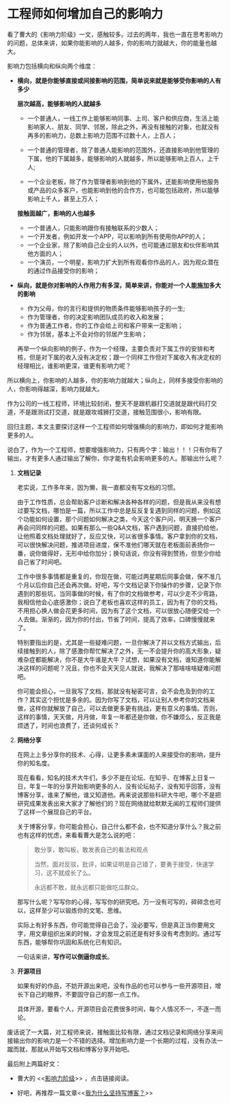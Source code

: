 # 工程师如何增加自己的影响力

看了曹大的《影响力阶级》一文，感触较多。过去的两年，我也一直在思考影响力的问题，总体来讲，如果你能影响的人越多，你的影响力就越大，你的能量也越大。

影响力包括横向和纵向两个维度：

- **横向，就是你能够直接或间接影响的范围，简单说来就是能够受你影响的人有多少**

	**层次越高，能够影响的人就越多**
	
	- 一个普通人，一线工作上能够影响同事、上司、客户和供应商，生活上能影响家人、朋友、同学、邻居，除此之外，再没有接触的对象，也就没有再多的影响力，总数上影响力范围不过数十人，上百人；
	
	- 一个普通的管理者，除了普通人能影响的范围外，还直接影响到他管理的下属，他的下属越多，能够影响的人就越多，所以能够影响上百人，上千人;
	
	- 一个企业老板，除了作为管理者影响到他的下属外，还能影响使用他服务或产品的众多客户，也能影响到他的合作方，也可能包括政府，所以能够影响上千人，甚至上万人；
	
	**接触面越广，影响的人也越多**
	
	- 一个普通人，只能影响跟你有接触联系的少数人；
	- 一个开发者，例如开发一个APP，可以影响到所有使用你APP的人；
	- 一个企业家，除了影响自己企业的人以外，也可能通过朋友和伙伴影响其他方面的人；
	- 一个演员，一个明星，影响力扩大到所有观看你作品的人，因为观众潜在的通过作品接受你的影响；

- **纵向，就是你对影响的人作用力有多深，简单来讲，你能对一个人能施加多大的影响**

  - 作为父母，你的言行和提供的物质条件能够影响孩子的一生;
  - 作为管理者，你的决定影响团队成员的收入和发展；
  - 作为普通工作者，你的工作会给上司和客户带来一定影响；
  - 作为邻居，基本上不会对你的邻居产生影响；
  
  再举一个纵向影响的例子，作为一个经理，主要负责对下属工作的安排和考核，但是对下属的收入没有决定权；跟一个同样工作但对下属收入有决定权的经理相比，谁影响更深，谁更有影响力呢？

所以横向上，你影响的人越多，你的影响力就越大；纵向上，同样多接受你影响的人，你影响得越深，影响力就越大。

作为公司的一线工程师，环境比较封闭，整天不是跟机器打交道就是跟代码打交道，不是跟测试打交道，就是跟攻城狮打交道，接触范围很小，影响有限。

回归主题，本文主要探讨这样一个工程师如何增强横向的影响力，即如何才能影响更多的人。

说白了，作为一个工程师，想要增强影响力，只有两个字：输出！！！只有你有了输出，才有更多人通过输出了解你，你才能有机会影响更多的人。那输出什么呢？

1. **文档记录**

    老实说，工作多年来，因为懒，我一直都没有写文档的习惯。

    由于工作性质，总会帮助客户诊断和解决各种各样的问题，但是我从来没有想过要写文档，哪怕是一篇，所以工作中总是反反复复遇到同样的问题，例如这个功能如何设置，那个问题如何解决之类，今天这个客户问，明天换一个客户再会问同样的问题。如果有那么一些Q&A文档，客户遇到问题，直接扔给他，让他照着文档处理就好了，反应又快，可以省很多事情。客户拿到你的文档，可以很快解决问题，推进项目进度，保不准他们哪天就在老板面前表扬你一番，说你做得好，无形中给你加分；换句话说，你没有得到赞扬，但至少你给自己省了时间吧。

    工作中很多事情都是重复的，你现在做，可能过两星期后同事会做，保不准几个月以后你自己还会再次做。好吧，写个文档记录下你操作的步骤，记录下你遇到的那些坑，当同事做的时候，有了你的文档做参考，可以少走不少弯路，我相信他会心底感激你；说白了老板也喜欢这样的员工，因为有了你的文档，不用担心换人做会花更多时间，因为有了这个文档，可以很放心随便交给一个人去做。渐渐的，因为你的付出，节省了时间，提高了效率，口碑慢慢就来了。

    特别要指出的是，尤其是一些疑难问题，一旦你解决了并以文档方式输出，后续接触到的人，除了感激你帮忙解决了之外，无一不会提升你的高大形象，疑难杂症都能解决，你不是大牛谁是大牛？试想，如果没有文档，谁知道你能解决这样的问题呢？况且，你也不会天天见人就说，我解决了那啥啥啥疑难问题吧。

    你可能会担心，一旦我写了文档，那就没有秘密可言，会不会危及到你的工作？其实这个担忧是多余的。因为你写了文档，可以让别人参考你的文档来做，这样你就解放了自己，可以去做更多更有挑战，更有意义的事情。否则，这样的事情，天天做，月月做，年复一年都还是你做，你不嫌烦么，反正我是烦透了，时间也浪费了，还谈何成长？

2. **网络分享**

    在网上上多分享你的技术、心得，让更多素未谋面的人来接受你的影响，提升你的知名度。

    现在看看，知名的技术大牛们，多少不是在论坛、在知乎、在博客上日复一日，年复一年的分享开始影响更多的人，没有论坛帖子，没有知乎回答，没有博客分享，谁来了解他，谁又知道他。再来说说那些科研大牛吧，哪个不是把研究成果发表出来大家才了解他们的？现在网络就给默默无闻的工程师们提供了这样一个展现自己的平台。

    关于博客分享，你可能会担心，自己什么都不会，也不知道分享什么？我之前也有这样的忧虑，来看看曹大是怎么说的吧：

    > 敢分享，敢叫板，敢发表自己的看法和观点
    >
    > 当然，面对反驳，批评，如果证明是自己错了，要勇于接受，快速学习，这不就成长了么。
    >
    > 永远都不敢，就永远都只能做吃瓜群众。

    那写什么呢？写写你的心得，写写你的研究吧。万一没有可写的，碎碎念也可以，这样至少可以锻炼你的文笔、思维。

    实际上有好多东西，你可能觉得自己会了，没必要写，但是真正当你要用文字，用文章组织出来的时候，才会发现之前还是有好多没有考虑到的。通过写东西，能够帮你巩固和系统化已有知识。

    一句话来讲，**写作可以倒逼你成长**。

3. **开源项目**

    如果有好的作品，不妨开源出来吧，没有作品的也可以参与一些开源项目，增长下自己的眼界，不要固守自己的那一点工作。

    具体开源，要看个人，开源项目会花费很多时间，每个人情况不一，不逐一而论。


废话说了一大篇，对工程师来说，接触面比较有限，通过文档记录和网络分享来间接输出你的影响力是一个不错的选择。增加影响力是一个长期的过程，没有办法一蹴而就，那就从开始写文档和博客分享开始吧。

最后附上两篇好文：

- 曹大的 <<[影响力阶级](http://mp.weixin.qq.com/s/4RBVMIf2JaAcYkM76aU8sQ)>> ，点击链接阅读。

- 好吧，再推荐一篇文章<<[我为什么坚持写博客？](http://mp.weixin.qq.com/s?__biz=MzA4NTQwNDcyMA==&mid=402564613&idx=1&sn=d2b7c75b11046a0dcf8df77e737d2b4c#rd)>>